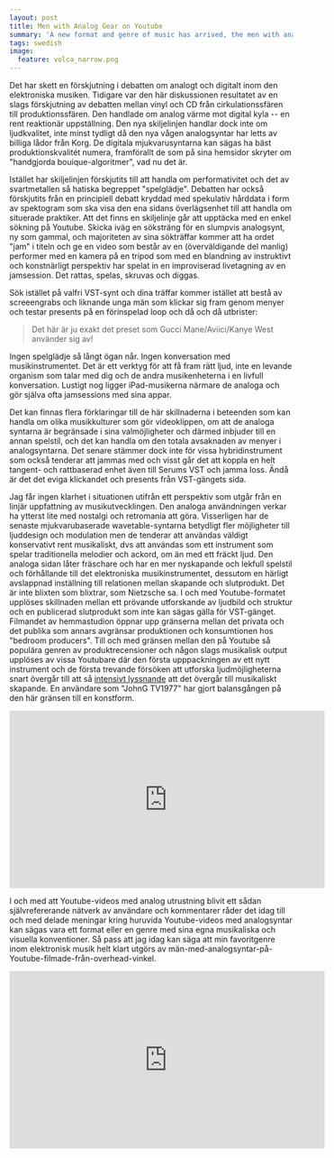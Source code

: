```yaml
---
layout: post
title: Men with Analog Gear on Youtube
summary: 'A new format and genre of music has arrived, the men with analog gear on Youtube'
tags: swedish
image:
  feature: volca_narrow.png
---
```


Det har skett en förskjutning i debatten om analogt och digitalt inom den elektroniska musiken. Tidigare var den här diskussionen resultatet av en slags förskjutning av debatten mellan vinyl och CD från cirkulationssfären till produktionssfären. Den handlade om analog värme mot digital kyla -- en rent reaktionär uppställning. Den nya skiljelinjen handlar dock inte om ljudkvalitet, inte minst tydligt då den nya vågen analogsyntar har letts av billiga lådor från Korg. De digitala mjukvarusyntarna kan sägas ha bäst produktionskvalitét numera, framförallt de som på sina hemsidor skryter om "handgjorda bouique-algoritmer", vad nu det är.

Istället har skiljelinjen förskjutits till att handla om performativitet och det av svartmetallen så hatiska begreppet "spelglädje". Debatten har också förskjutits från en principiell debatt kryddad med spekulativ hårddata i form av spektogram som ska visa den ena sidans överlägsenhet till att handla om situerade praktiker. Att det finns en skiljelinje går att upptäcka med en enkel sökning på Youtube. Skicka iväg en söksträng för en slumpvis analogsynt, ny som gammal, och majoriteten av sina sökträffar kommer att ha ordet "jam" i titeln och ge en video som består av en (överväldigande del manlig) performer med en kamera på en tripod som med en blandning av instruktivt och konstnärligt perspektiv har spelat in en improviserad livetagning av en jamsession. Det rattas, spelas, skruvas och diggas.

Sök istället på valfri VST-synt och dina träffar kommer istället att bestå av screeengrabs och liknande unga män som klickar sig fram genom menyer och testar presents på en förinspelad loop och då och då utbrister:

> Det här är ju exakt det preset som Gucci Mane/Aviici/Kanye West använder sig av!

Ingen spelglädje så långt ögan når. Ingen konversation med musikinstrumentet. Det är ett verktyg för att få fram rätt ljud, inte en levande organism som talar med dig och de andra musikenheterna i en livfull konversation. Lustigt nog ligger iPad-musikerna närmare de analoga och gör själva ofta jamsessions med sina appar.

Det kan finnas flera förklaringar till de här skillnaderna i beteenden som kan handla om olika musikkulturer som gör videoklippen, om att de analoga syntarna är begränsade i sina valmöjligheter och därmed inbjuder till en annan spelstil, och det kan handla om den totala avsaknaden av menyer i analogsyntarna. Det senare stämmer dock inte för vissa hybridinstrument som också tenderar att jammas med och visst går det att koppla en helt tangent- och rattbaserad enhet även till Serums VST och jamma loss. Ändå är det det eviga klickandet och presents från VST-gängets sida.

Jag får ingen klarhet i situationen utifrån ett perspektiv som utgår från en linjär uppfattning av musikutvecklingen. Den analoga användningen verkar ha ytterst lite med nostalgi och retromania att göra. Visserligen har de senaste mjukvarubaserade wavetable-syntarna betydligt fler möjligheter till ljuddesign och modulation men de tenderar att användas väldigt konservativt rent musikaliskt, dvs att användas som ett instrument som spelar traditionella melodier och ackord, om än med ett fräckt ljud. Den analoga sidan låter fräschare och har en mer nyskapande och lekfull spelstil och förhållande till det elektroniska musikinstrumentet, dessutom en härligt avslappnad inställning till relationen mellan skapande och slutprodukt. Det är inte blixten som blixtrar, som Nietzsche sa. I och med Youtube-formatet upplöses skillnaden mellan ett prövande utforskande av ljudbild och struktur och en publicerad slutprodukt som inte kan sägas gälla för VST-gänget. Filmandet av hemmastudion öppnar upp gränserna mellan det privata och det publika som annars avgränsar produktionen och konsumtionen hos "bedroom producers". Till och med gränsen mellan den på Youtube så populära genren av produktrecensioner och någon slags musikalisk output upplöses av vissa Youtubare där den första upppackningen av ett nytt instrument och de första trevande försöken att utforska ljudmöjligheterna snart övergår till att så [intensivt lyssnande]((https://youtu.be/NMvd4UZk3vs?t=12m17s)) att det övergår till musikaliskt skapande. En användare som "JohnG TV1977" har gjort balansgången på den här gränsen till en konstform.

<iframe width="560" height="315" src="https://www.youtube.com/embed/_J86hJqtUXY" frameborder="0" allowfullscreen></iframe>

I och med att Youtube-videos med analog utrustning blivit ett sådan självrefererande nätverk av användare och kommentarer råder det idag till och med delade meningar kring huruvida Youtube-videos med analogsyntar kan sägas vara ett format eller en genre med sina egna musikaliska och visuella konventioner. Så pass att jag idag kan säga att min favoritgenre inom elektronisk musik helt klart utgörs av män-med-analogsyntar-på-Youtube-filmade-från-overhead-vinkel. 

<iframe width="560" height="315" src="https://www.youtube.com/embed/9epjw_UIJ-8" frameborder="0" allowfullscreen></iframe>
